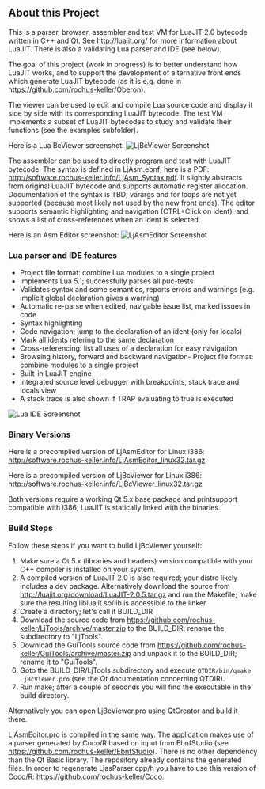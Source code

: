 ## About this Project

This is a parser, browser, assembler and test VM for LuaJIT 2.0 bytecode written in C++ and Qt. See http://luajit.org/ for more information about LuaJIT. There is also a validating Lua parser and IDE (see below).

The goal of this project (work in progress) is to better understand how LuaJIT works, and to support the development of alternative front ends which generate LuaJIT bytecode (as it is e.g. done in https://github.com/rochus-keller/Oberon).

The viewer can be used to edit and compile Lua source code and display it side by side with its corresponding LuaJIT bytecode. The test VM implements a subset of LuaJIT bytecodes to study and validate their functions (see the examples subfolder).

Here is a Lua BcViewer screenshot:
![LjBcViewer Screenshot](http://software.rochus-keller.info/LjBcViewer_screenshot_1.png)


The assembler can be used to directly program and test with LuaJIT bytecode. The syntax is defined in LjAsm.ebnf; here is a PDF: http://software.rochus-keller.info/LjAsm_Syntax.pdf. It slightly abstracts from original LuaJIT bytecode and supports automatic register allocation. Documentation of the syntax is TBD; varargs and for loops are not yet supported (because most likely not used by the new front ends).
The editor supports semantic highlighting and navigation (CTRL+Click on ident), and shows a list of cross-references when an ident is selected.

Here is an Asm Editor screenshot:
![LjAsmEditor Screenshot](http://software.rochus-keller.info/LjAsmEditor_screenshot_1.png)


### Lua parser and IDE features

- Project file format: combine Lua modules to a single project
- Implements Lua 5.1; successfully parses all puc-tests
- Validates syntax and some semantics, reports errors and warnings (e.g. implicit global declaration gives a warning)
- Automatic re-parse when edited, navigable issue list, marked issues in code
- Syntax highlighting
- Code navigation; jump to the declaration of an ident (only for locals)
- Mark all idents refering to the same declaration
- Cross-referencing: list all uses of a declaration for easy navigation
- Browsing history, forward and backward navigation- Project file format: combine modules to a single project
- Built-in LuaJIT engine
- Integrated source level debugger with breakpoints, stack trace and locals view
- A stack trace is also shown if TRAP evaluating to true is executed


![Lua IDE Screenshot](http://software.rochus-keller.info/screenshot_luaide_0.1.png)

### Binary Versions

Here is a precompiled version of LjAsmEditor for Linux i386: http://software.rochus-keller.info/LjAsmEditor_linux32.tar.gz

Here is a precompiled version of LjBcViewer for Linux i386: http://software.rochus-keller.info/LjBcViewer_linux32.tar.gz

Both versions require a working Qt 5.x base package and printsupport compatible with i386; LuaJIT is statically linked with the binaries.

### Build Steps

Follow these steps if you want to build LjBcViewer yourself:

1. Make sure a Qt 5.x (libraries and headers) version compatible with your C++ compiler is installed on your system.
1. A compiled version of LuaJIT 2.0 is also required; your distro likely includes a dev package. Alternatively download the source from http://luajit.org/download/LuaJIT-2.0.5.tar.gz and run the Makefile; make sure the resulting libluajit.so/lib is accessible to the linker.
1. Create a directory; let's call it BUILD_DIR
1. Download the source code from https://github.com/rochus-keller/LjTools/archive/master.zip to the BUILD_DIR; rename the subdirectory to "LjTools".
1. Download the GuiTools source code from https://github.com/rochus-keller/GuiTools/archive/master.zip and unpack it to the BUILD_DIR; rename it to "GuiTools". 
1. Goto the BUILD_DIR/LjTools subdirectory and execute `QTDIR/bin/qmake LjBcViewer.pro` (see the Qt documentation concerning QTDIR).
1. Run make; after a couple of seconds you will find the executable in the build directory.

Alternatively you can open LjBcViewer.pro using QtCreator and build it there.

LjAsmEditor.pro is compiled in the same way. The application makes use of a parser generated by Coco/R based on input from EbnfStudio (see https://github.com/rochus-keller/EbnfStudio). There is no other dependency than the Qt Basic library. The repository already contains the generated files. In order to regenerate LjasParser.cpp/h you have to use this version of Coco/R: https://github.com/rochus-keller/Coco.




